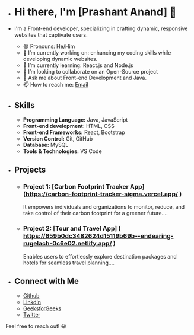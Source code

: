 - # Hi there, I'm [Prashant Anand] 👋

- I'm a Front-end developer, specializing in crafting dynamic, responsive websites that captivate users. 

  - 😄 Pronouns: He/Him
  - 🔭 I’m currently working on: enhancing my coding skills while developing dynamic websites.
  - 🌱 I’m currently learning: React.js and Node.js
  - 👯 I’m looking to collaborate on an Open-Source project
  - 💬 Ask me about Front-end Development and Java.
  - 📫 How to reach me: [Email](mailto:prashantanandcse2025@gmail.com)
    <!--  - ⚡ **Personal Website:** [Portfolio]_(link). -->

- ## Skills
  - **Programming Language:** Java, JavaScript  
  - **Front-end development:** HTML, CSS
  - **Front-end Frameworks:** React, Bootstrap
  - **Version Control:** Git, GitHub
  - **Database:** MySQL 
  - **Tools & Technologies:** VS Code

- ## Projects
  - ### Project 1: [Carbon Footprint Tracker App] (https://carbon-footprint-tracker-sigma.vercel.app/ )
     It empowers individuals and organizations to monitor, reduce, and take control of their carbon footprint for a greener future....
  - ### Project 2: [Tour and Travel App] ( https://659b0dc3482624d15119b69b--endearing-rugelach-0c6e02.netlify.app/ )
     Enables users to effortlessly explore destination packages and hotels for seamless travel planning....

- ## Connect with Me
  - [Github](https://github.com/PrashantAnand03)
  - [LinkdIn](https://www.linkedin.com/in/prashant-anand2oo3)
  - [GeeksforGeeks](https://auth.geeksforgeeks.org/user/prashantanand03)
  - [Twitter](https://twitter.com/PrashanAnand)

Feel free to reach out! 😀

    
